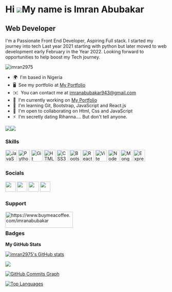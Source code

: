 Hi ![](https://user-images.githubusercontent.com/18350557/176309783-0785949b-9127-417c-8b55-ab5a4333674e.gif)My name is Imran Abubakar
======================================================================================================================================

Web Developer
-------------

I'm a Passionate Front End Developer, Aspiring Full stack. I started my journey into tech Last year 2021 starting with python but later moved to web development early February in the Year 2022. Looking forward to opportunities to help boost my Tech journey.

<p align="left"> <img src="https://komarev.com/ghpvc/?username=imran2975&label=Profile%20views&color=0e75b6&style=flat" alt="imran2975" /> </p>

* 🌍  I'm based in Nigeria
* 🖥️  See my portfolio at [My Portfolio](http://imran2975.github.io/Portfolio)
* ✉️  You can contact me at [imranabubakar943@gmail.com](mailto:imranabubakar943@gmail.com)
* 🚀  I'm currently working on [My Portfolio](http://imran2975.github.io/Portfolio)
* 🧠  I'm learning Git, Bootstrap, JavaScript and React.js
* 🤝  I'm open to collaborating on Html, Css and JavaScript
* ⚡  I'm secretly dating Rihanna.... But don't tell anyone.

<a href="https://www.twitter.com/devv_Imran" target="_blank" rel="noreferrer"><img
src="https://img.shields.io/twitter/follow/devv_Imran?logo=twitter&style=for-the-badge&color=0891b2&labelColor=1c1917"
/></a><a href="https://www.github.com/imran2975" target="_blank" rel="noreferrer"><img
src="https://img.shields.io/github/followers/imran2975?logo=github&style=for-the-badge&color=0891b2&labelColor=1c1917" /></a>

### Skills


<p align="left">
<a href="https://developer.mozilla.org/en-US/docs/Web/JavaScript" target="_blank" rel="noreferrer"><img src="https://raw.githubusercontent.com/danielcranney/readme-generator/main/public/icons/skills/javascript-colored.svg" width="36" height="36" alt="JavaScript" /></a>
<a href="https://www.python.org/" target="_blank" rel="noreferrer"><img src="https://raw.githubusercontent.com/danielcranney/readme-generator/main/public/icons/skills/python-colored.svg" width="36" height="36" alt="Python" /></a>
<a href="https://git-scm.com/" target="_blank" rel="noreferrer"><img src="https://raw.githubusercontent.com/danielcranney/readme-generator/main/public/icons/skills/git-colored.svg" width="36" height="36" alt="Git" /></a>
<a href="https://developer.mozilla.org/en-US/docs/Glossary/HTML5" target="_blank" rel="noreferrer"><img src="https://raw.githubusercontent.com/danielcranney/readme-generator/main/public/icons/skills/html5-colored.svg" width="36" height="36" alt="HTML5" /></a>
<a href="https://www.w3.org/TR/CSS/#css" target="_blank" rel="noreferrer"><img src="https://raw.githubusercontent.com/danielcranney/readme-generator/main/public/icons/skills/css3-colored.svg" width="36" height="36" alt="CSS3" /></a>
<a href="https://getbootstrap.com/" target="_blank" rel="noreferrer"><img src="https://raw.githubusercontent.com/danielcranney/readme-generator/main/public/icons/skills/bootstrap-colored.svg" width="36" height="36" alt="Bootstrap" /></a>
<a href="https://reactjs.org/" target="_blank" rel="noreferrer"><img src="https://raw.githubusercontent.com/danielcranney/readme-generator/main/public/icons/skills/react-colored.svg" width="36" height="36" alt="React" /></a>
<a href="https://vitejs.dev/" target="_blank" rel="noreferrer"><img src="https://raw.githubusercontent.com/danielcranney/readme-generator/main/public/icons/skills/vite-colored.svg" width="36" height="36" alt="Vite" /></a>
<a href="https://nodejs.org/en/" target="_blank" rel="noreferrer"><img src="https://raw.githubusercontent.com/danielcranney/readme-generator/main/public/icons/skills/nodejs-colored.svg" width="36" height="36" alt="NodeJS" /></a>
<a href="https://www.mongodb.com/" target="_blank" rel="noreferrer"><img src="https://raw.githubusercontent.com/danielcranney/readme-generator/main/public/icons/skills/mongodb-colored.svg" width="36" height="36" alt="MongoDB" /></a>
<a href="https://expressjs.com/" target="_blank" rel="noreferrer"><img src="https://raw.githubusercontent.com/danielcranney/readme-generator/main/public/icons/skills/express-colored.svg" width="36" height="36" alt="Express" /></a>
</p>


### Socials

<p align="left"> <a href="https://www.codepen.io/imran2975" target="_blank" rel="noreferrer"><img src="https://raw.githubusercontent.com/danielcranney/readme-generator/main/public/icons/socials/codepen.svg" width="32" height="32" /></a> <a href="https://www.github.com/imran2975" target="_blank" rel="noreferrer"><img src="https://raw.githubusercontent.com/danielcranney/readme-generator/main/public/icons/socials/github.svg" width="32" height="32" /></a> <a href="https://www.linkedin.com/in/imran-abubakar-395527251" target="_blank" rel="noreferrer"><img src="https://raw.githubusercontent.com/danielcranney/readme-generator/main/public/icons/socials/linkedin.svg" width="32" height="32" /></a> <a href="https://www.twitter.com/devv_Imran" target="_blank" rel="noreferrer"><img src="https://raw.githubusercontent.com/danielcranney/readme-generator/main/public/icons/socials/twitter.svg" width="32" height="32" /></a></p>

### Support
<p><a href="https://www.buymeacoffee.com/https://www.buymeacoffee.com/geeCodes"> <img align="left" src="https://cdn.buymeacoffee.com/buttons/v2/default-yellow.png" height="50" width="210" alt="https://www.buymeacoffee.com/imranabubakar" /></a></p><br><br>

### Badges

<b>My GitHub Stats</b>

<a href="http://www.github.com/imran2975"><img src="https://github-readme-stats.vercel.app/api?username=imran2975&show_icons=true&hide=&title_color=0891b2&text_color=ffffff&icon_color=0891b2&bg_color=1c1917&hide_border=true&show_icons=true" alt="imran2975's GitHub stats" /></a>

<a href="http://www.github.com/imran2975"><img src="https://github-readme-streak-stats.herokuapp.com/?user=imran2975&stroke=ffffff&background=1c1917&ring=0891b2&fire=0891b2&currStreakNum=ffffff&currStreakLabel=0891b2&sideNums=ffffff&sideLabels=ffffff&dates=ffffff&hide_border=true" /></a>

<a href="http://www.github.com/imran2975"><img src="https://github-readme-activity-graph.cyclic.app/graph?username=imran2975&bg_color=1c1917&color=ffffff&line=0891b2&point=ffffff&area_color=1c1917&area=true&hide_border=true&custom_title=GitHub%20Commits%20Graph" alt="GitHub Commits Graph" /></a>

<a href="https://github.com/imran2975" align="left"><img src="https://github-readme-stats.vercel.app/api/top-langs/?username=imran2975&langs_count=10&title_color=0891b2&text_color=ffffff&icon_color=0891b2&bg_color=1c1917&hide_border=true&locale=en&custom_title=Top%20%Languages" alt="Top Languages" /></a>
